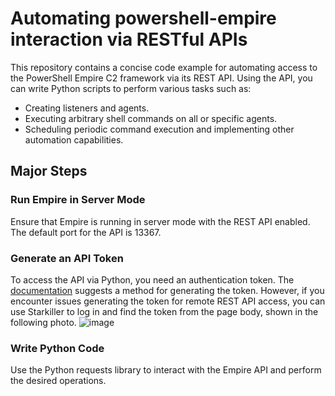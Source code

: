 # Automating powershell-empire interaction via RESTful APIs
This repository contains a concise code example for automating access to the PowerShell Empire C2 framework via its REST API. Using the API, you can write Python scripts to perform various tasks such as:
- Creating listeners and agents.
- Executing arbitrary shell commands on all or specific agents.
- Scheduling periodic command execution and implementing other automation capabilities.

## Major Steps
### Run Empire in Server Mode
Ensure that Empire is running in server mode with the REST API enabled. The default port for the API is 13367.
### Generate an API Token
To access the API via Python, you need an authentication token. The [documentation]([url](https://github.com/EmpireProject/Empire/wiki/RESTful-API)) suggests a method for generating the token. However, if you encounter issues generating the token for remote REST API access, you can use Starkiller to log in and find the token from the page body, shown in the following photo.
![image](https://github.com/user-attachments/assets/b725e497-5a05-4cc8-b815-07dc8888c22b)


### Write Python Code
Use the Python requests library to interact with the Empire API and perform the desired operations.
